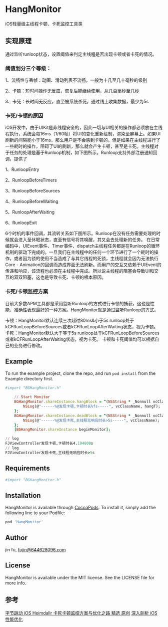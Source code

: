 # HangMonitor
iOS轻量级主线程卡顿、卡死监控工具类

## 实现原理
通过监听runloop状态，设置阈值来判定主线程是否出现卡顿或者卡死的情况。

### 阈值划分三个等级：
1、流畅性与丢帧：动画、滑动列表不流畅，一般为十几至几十毫秒的级别

2、卡顿：短时间操作无反应，恢复后能继续使用，从几百毫秒至几秒

3、卡死：长时间无反应，直至被系统杀死，通过线上收集数据，最少为5s

### 卡死/卡顿的原因
iOS开发中，由于UIKit是非线程安全的，因此一切与UI相关的操作都必须放在主线程执行，系统会每16ms（1/60帧）将UI的变化重新绘制，渲染至屏幕上。如果UI刷新的间隔能小于16ms，那么用户是不会感到卡顿的。但是如果在主线程进行了一些耗时的操作，阻碍了UI的刷新，那么就会产生卡顿，甚至是卡死。主线程对于任务的处理是基于Runloop机制，如下图所示。Runloop支持外部注册通知回调，提供了

1、RunloopEntry

2、RunloopBeforeTimers

3、RunloopBeforeSources

4、RunloopBeforeWaiting

5、RunloopAfterWaiting

6、RunloopExit

6个时机的事件回调，其流转关系如下图所示。Runloop在没有任务需要处理的时候就会进入至休眠状态，直至有信号将其唤醒，其又会去处理新的任务。
在日常编码中，UIEvent事件、Timer事件、dispatch主线程任务都是在Runloop的循环机制的驱动下完成的。一旦我们在主线程中的任何一个环节进行了一个耗时的操作，或者因为锁的使用不当造成了与其它线程的死锁，主线程就会因为无法执行Core - Animation的回调而造成界面无法刷新。而用户的交互又依赖于UIEvent的传递和响应，该流程也必须在主线程中完成。所以说主线程的阻塞会导致UI和交互的双双阻塞，这也是导致卡死、卡顿的根本原因。

### 卡死/卡顿监控方案
目前大多数APM工具都是采用监听Runloop的方式进行卡顿的捕获，这也是性能、准确性表现最好的一种方案。HangMonitor就是通过监听Runloop的方式。

卡顿：HangMonitor默认连续三次超过80ms&小于5s runloop处于kCFRunLoopBeforeSources或者kCFRunLoopAfterWaiting状态，视为卡顿。
卡死：HangMonitor默认大于等于5s runloop处于kCFRunLoopBeforeSources或者kCFRunLoopAfterWaiting状态，视为卡死。
卡顿和卡死阈值均可以根据自己的业务进行修改。

## Example

To run the example project, clone the repo, and run `pod install` from the Example directory first.
```ruby
#import "BGHangMonitor.h"

    // Start Monitor
    BGHangMonitor.shareInstance.hangBlock = ^(NSString * _Nonnull vcClassName, double hangT) {
        NSLog(@"------%@发现卡顿,卡顿时长%fs-----", vcClassName, hangT);
    };
    BGHangMonitor.shareInstance.deadBlock = ^(NSString * _Nonnull vcClassName) {
        NSLog(@"------%@发现卡死,主线程无响应时长>5s-----", vcClassName);
    };
    [BGHangMonitor.shareInstance beginMonitor];
```
```ruby
// log
FJViewController发现卡顿,卡顿时长4.194800s
// log
FJViewController发现卡死,主线程无响应时长>5s
```

## Requirements
```ruby
#import "BGHangMonitor.h"
```

## Installation

HangMonitor is available through [CocoaPods](https://cocoapods.org). To install
it, simply add the following line to your Podfile:

```ruby
pod 'HangMonitor'
```

## Author

jin fu, fujin@644628096.com

## License

HangMonitor is available under the MIT license. See the LICENSE file for more info.

## 参考
[字节跳动 iOS Heimdallr 卡死卡顿监控方案与优化之路 精选 原创](https://blog.51cto.com/u_15204236/4960735)
[深入剖析 iOS 性能优化](https://github.com/ming1016/study/wiki/%E6%B7%B1%E5%85%A5%E5%89%96%E6%9E%90-iOS-%E6%80%A7%E8%83%BD%E4%BC%98%E5%8C%96)
